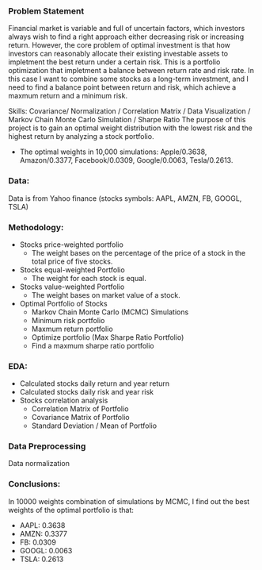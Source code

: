 ### Problem Statement

Financial market is variable and full of uncertain factors, which investors always wish to find a right approach either decreasing risk or increasing return. However, the core problem of optimal investment is that how investors can reasonably allocate their existing investable assets to impletment the best return under a certain risk. This is a portfolio optimization that impletment a balance between return rate and risk rate. In this case I want to combine some stocks as a long-term investment, and I need to find a balance point between return and risk, which achieve a maxmum return and a minimum risk.

Skills: Covariance/ Normalization / Correlation Matrix / Data Visualization / Markov Chain Monte Carlo Simulation / Sharpe Ratio
The purpose of this project is to gain an optimal weight distribution with the lowest risk and the highest return by analyzing a stock portfolio.
  - The optimal weights in 10,000 simulations: Apple/0.3638, Amazon/0.3377, Facebook/0.0309, Google/0.0063, Tesla/0.2613.


### Data:
  Data is from Yahoo finance (stocks symbols: AAPL, AMZN, FB, GOOGL, TSLA)
  
  
### Methodology:
  - Stocks price-weighted portfolio
    - The weight bases on the percentage of the price of a stock in the total price of five stocks.
  - Stocks equal-weighted Portfolio
    - The weight for each stock is equal.
  - Stocks value-weighted Portfolio
    - The weight bases on market value of a stock.
  - Optimal Portfolio of Stocks
    - Markov Chain Monte Carlo (MCMC) Simulations
    - Minimum risk portfolio
    - Maxmum return portfolio
    - Optimize portfolio (Max Sharpe Ratio Portfolio)
    - Find a maxmum sharpe ratio portfolio


### EDA:
  - Calculated stocks daily return and year return
  - Calculated stocks daily risk and year risk
  - Stocks correlation analysis
    - Correlation Matrix of Portfolio
    - Covariance Matrix of Portfolio
    - Standard Deviation / Mean of Portfolio


### Data Preprocessing
   Data normalization
   
  
### Conclusions:
  In 10000 weights combination of simulations by MCMC, I find out the best weights of the optimal portfolio is that:
  - AAPL: 0.3638
  - AMZN: 0.3377
  - FB: 0.0309
  - GOOGL: 0.0063
  - TSLA: 0.2613
